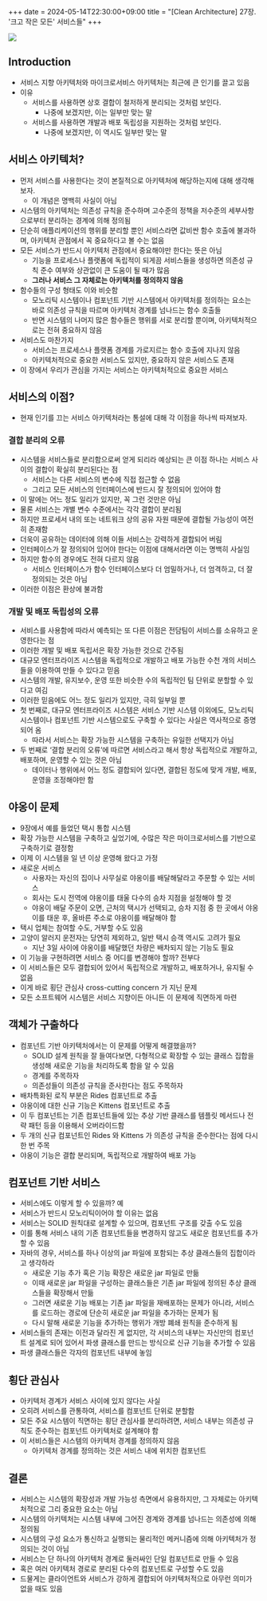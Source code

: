 +++ 
date = 2024-05-14T22:30:00+09:00
title = "[Clean Architecture] 27장. '크고 작은 모든' 서비스들"
+++

<img src="/images/books/clean-architecture/cover.jpg">

## Introduction

- 서비스 지향 아키텍처와 마이크로서비스 아키텍처는 최근에 큰 인기를 끌고 있음
- 이유
  - 서비스를 사용하면 상호 결합이 철저하게 분리되는 것처럼 보인다.
    - 나중에 보겠지만, 이는 일부만 맞는 말
  - 서비스를 사용하면 개발과 배포 독립성을 지원하는 것처럼 보인다.
    - 나중에 보겠지만, 이 역시도 일부만 맞는 말

## 서비스 아키텍처?

- 먼저 서비스를 사용한다는 것이 본질적으로 아키텍처에 해당하는지에 대해 생각해보자.
  - 이 개념은 명백히 사실이 아님
- 시스템의 아키텍처는 의존성 규칙을 준수하며 고수준의 정책을 저수준의 세부사항으로부터 분리하는 경계에 의해 정의됨
- 단순히 애플리케이션의 행위를 분리할 뿐인 서비스라면 값비싼 함수 호출에 불과하며, 아키텍처 관점에서 꼭 중요하다고 볼 수는 없음
- 모든 서비스가 반드시 아키텍처 관점에서 중요해야만 한다는 뜻은 아님
  - 기능을 프로세스나 플랫폼에 독립적이 되게끔 서비스들을 생성하면 의존성 규칙 준수 여부와 상관없이 큰 도움이 될 때가 많음
  - **그러나 서비스 그 자체로는 아키텍처를 정의하지 않음**
- 함수들의 구성 형태도 이와 비슷함
  - 모노리틱 시스템이나 컴포넌트 기반 시스템에서 아키텍처를 정의하는 요소는 바로 의존성 규칙을 따르며 아키텍처 경계를 넘나드는 함수 호출들
  - 반면 시스템의 나머지 많은 함수들은 행위를 서로 분리할 뿐이며, 아키텍처적으로는 전혀 중요하지 않음
- 서비스도 마찬가지
  - 서비스는 프로세스나 플랫폼 경계를 가로지르는 함수 호출에 지나지 않음
  - 아키텍처적으로 중요한 서비스도 있지만, 중요하지 않은 서비스도 존재
- 이 장에서 우리가 관심을 가지는 서비스는 아키텍처적으로 중요한 서비스

## 서비스의 이점?

- 현재 인기를 끄는 서비스 아키텍처라는 통설에 대해 각 이점을 하나씩 따져보자.

### 결합 분리의 오류

- 시스템을 서비스들로 분리함으로써 얻게 되리라 예상되는 큰 이점 하나는 서비스 사이의 결합이 확실히 분리된다는 점
  - 서비스는 다른 서비스의 변수에 직접 접근할 수 없음
  - 그리고 모든 서비스의 인터페이스에 반드시 잘 정의되어 있어야 함
- 이 말에는 어느 정도 일리가 있지만, 꼭 그런 것만은 아님
- 물론 서비스는 개별 변수 수준에서는 각각 결합이 분리됨
- 하지만 프로세서 내의 또는 네트워크 상의 공유 자원 때문에 결합될 가능성이 여전히 존재함
- 더욱이 공유하는 데이터에 의해 이들 서비스는 강력하게 결합되어 버림
- 인터페이스가 잘 정의되어 있어야 한다는 이점에 대해서라면 이는 명백히 사실임
- 하지만 함수의 경우에도 전혀 다르지 않음
  - 서비스 인터페이스가 함수 인터페이스보다 더 엄밀하거나, 더 엄격하고, 더 잘 정의되는 것은 아님
- 이러한 이점은 환상에 불과함

### 개발 및 배포 독립성의 오류

- 서비스를 사용함에 따라서 예측되는 또 다른 이점은 전담팀이 서비스를 소유하고 운영한다는 점
- 이러한 개발 및 배포 독립서은 확장 가능한 것으로 간주됨
- 대규모 엔터프라이즈 시스템을 독립적으로 개발하고 배포 가능한 수천 개의 서비스들을 이용하여 만들 수 있다고 믿음
- 시스템의 개발, 유지보수, 운영 또한 비슷한 수의 독립적인 팀 단위로 분할할 수 있다고 여김
- 이러한 믿음에도 어느 정도 일리가 있지만, 극히 일부일 뿐
- 첫 번째로, 대규모 엔터프라이즈 시스템은 서비스 기반 시스템 이외에도, 모노리틱 시스템이나 컴포넌트 기반 시스템으로도 구축할 수 있다는 사실은 역사적으로 증명되어 옴
  - 따라서 서비스는 확장 가능한 시스템을 구축하는 유일한 선택지가 아님
- 두 번째로 ‘결합 분리의 오류’에 따르면 서비스라고 해서 항상 독립적으로 개발하고, 배포하며, 운영할 수 있는 것은 아님
  - 데이터나 행위에서 어느 정도 결합되어 있다면, 결합된 정도에 맞게 개발, 배포, 운영을 조정해야만 함

## 야옹이 문제

- 9장에서 예를 들었던 택시 통합 시스템
- 확장 가능한 시스템을 구축하고 싶었기에, 수많은 작은 마이크로서비스를 기반으로 구축하기로 결정함
- 이제 이 시스템을 일 년 이상 운영해 왔다고 가정
- 새로운 서비스
  - 사용자는 자신의 집이나 사무실로 야옹이를 배달해달라고 주문할 수 있는 서비스
  - 회사는 도시 전역에 야옹이를 태울 다수의 승차 지점을 설정해야 할 것
  - 야옹이 배달 주문이 오면, 근처의 택시가 선택되고, 승차 지점 중 한 곳에서 야옹이를 태운 후, 올바른 주소로 야옹이를 배달해야 함
- 택시 업체는 참여할 수도, 거부할 수도 있음
- 고양이 알러지 운전자는 당연히 제외하고, 일반 택시 승객 역시도 고려가 필요
  - 지난 3일 사이에 야옹이를 배달했던 차량은 배차되지 않는 기능도 필요
- 이 기능을 구현하려면 서비스 중 어디를 변경해야 할까? 전부다
- 이 서비스들은 모두 결합되어 있어서 독립적으로 개발하고, 배포하거나, 유지될 수 없음
- 이게 바로 횡단 관심사 cross-cutting concern 가 지닌 문제
- 모든 소프트웨어 시스템은 서비스 지향이든 아니든 이 문제에 직면하게 마련

## 객체가 구출하다

- 컴포넌트 기반 아키텍처에서는 이 문제를 어떻게 해결했을까?
  - SOLID 설계 원칙을 잘 들여다보면, 다형적으로 확장할 수 있는 클래스 집합을 생성해 새로운 기능을 처리하도록 함을 알 수 있음
  - 경계를 주목하자
  - 의존성들이 의존성 규칙을 준사한다는 점도 주목하자
- 배차특화된 로직 부분은 Rides 컴포넌트로 추출
- 야옹이에 대한 신규 기능은 Kittens 컴포넌트로 추출
- 이 두 컴포넌트는 기존 컴포넌트들에 있는 추상 기반 클래스를 템플릿 메서드나 전략 패턴 등을 이용해서 오버라이드함
- 두 개의 신규 컴포넌트인 Rides 와 Kittens 가 의존성 규칙을 준수한다는 점에 다시 한 번 주목
- 야옹이 기능은 결합 분리되며, 독립적으로 개발하여 배포 가능

## 컴포넌트 기반 서비스

- 서비스에도 이렇게 할 수 있을까? 예
- 서비스가 반드시 모노리틱이어야 할 이유는 없음
- 서비스는 SOLID 원칙대로 설계할 수 있으며, 컴포넌트 구조를 갖출 수도 있음
- 이를 통해 서비스 내의 기존 컴포넌트들을 변경하지 않고도 새로운 컴포넌트를 추가할 수 있음
- 자바의 경우, 서비스를 하나 이상의 jar 파일에 포함되는 추상 클래스들의 집합이라고 생각하라
  - 새로운 기능 추가 혹은 기능 확장은 새로운 jar 파일로 만듦
  - 이때 새로운 jar 파일을 구성하는 클래스들은 기존 jar 파일에 정의된 추상 클래스들을 확장해서 만듦
  - 그러면 새로운 기능 배포는 기존 jar 파일을 재배포하는 문제가 아니라, 서비스를 로드하는 경로에 단순히 새로운 jar 파일을 추가하는 문제가 됨
  - 다시 말해 새로운 기능을 추가하는 행위가 개방 폐쇄 원칙을 준수하게 됨
- 서비스들의 존재는 이전과 달라진 게 없지만, 각 서비스의 내부는 자신만의 컴포넌트 설계로 되어 있어서 파생 클래스를 만드는 방식으로 신규 기능을 추가할 수 있음
- 파생 클래스들은 각자의 컴포넌트 내부에 놓임

## 횡단 관심사

- 아키텍처 경계가 서비스 사이에 있지 않다는 사실
- 오히려 서비스를 관통하여, 서비스를 컴포넌트 단위로 분할함
- 모든 주요 시스템이 직면하는 횡단 관심사를 분리하려면, 서비스 내부는 의존성 규칙도 준수하는 컴포넌트 아키텍처로 설계해야 함
- 이 서비스들은 시스템의 아키텍처 경계를 정의하지 않음
  - 아키텍처 경계를 정의하는 것은 서비스 내에 위치한 컴포넌트

## 결론

- 서비스는 시스템의 확장성과 개발 가능성 측면에서 유용하지만, 그 자체로는 아키텍처적으로 그리 중요한 요소는 아님
- 시스템의 아키텍처는 시스템 내부에 그어진 경계와 경계를 넘나드는 의존성에 의해 정의됨
- 시스템의 구성 요소가 통신하고 실행되는 물리적인 메커니즘에 의해 아키텍처가 정의되는 것이 아님
- 서비스는 단 하나의 아키텍처 경계로 둘러싸인 단일 컴포넌트로 만들 수 있음
- 혹은 여러 아키텍처 경로로 분리된 다수의 컴포넌트로 구성할 수도 있음
- 드물게는 클라이언트와 서비스가 강하게 결합되어 아키텍처적으로 아무런 의미가 없을 때도 있음
